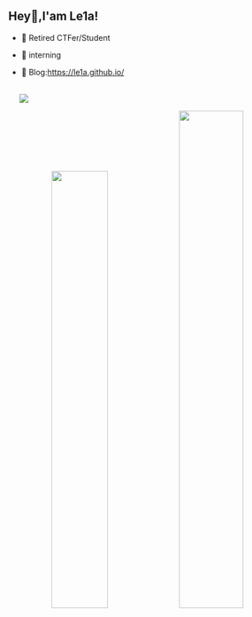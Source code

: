 ## Hey👋,I'am Le1a!

- 🌱 Retired CTFer/Student

- 🔭 interning

- 🍔 Blog:https://le1a.github.io/

</br>
<img src="https://profile-counter.glitch.me/Le1a/count.svg" style="margin-left: 20px;" />

<p align="center">
  <img width="45%" src="https://github-readme-stats.vercel.app/api?username=Le1a&show_icons=true" /> 
  <img width="48%" src="https://github-readme-streak-stats.herokuapp.com/?user=Le1a" /> 
</p>
